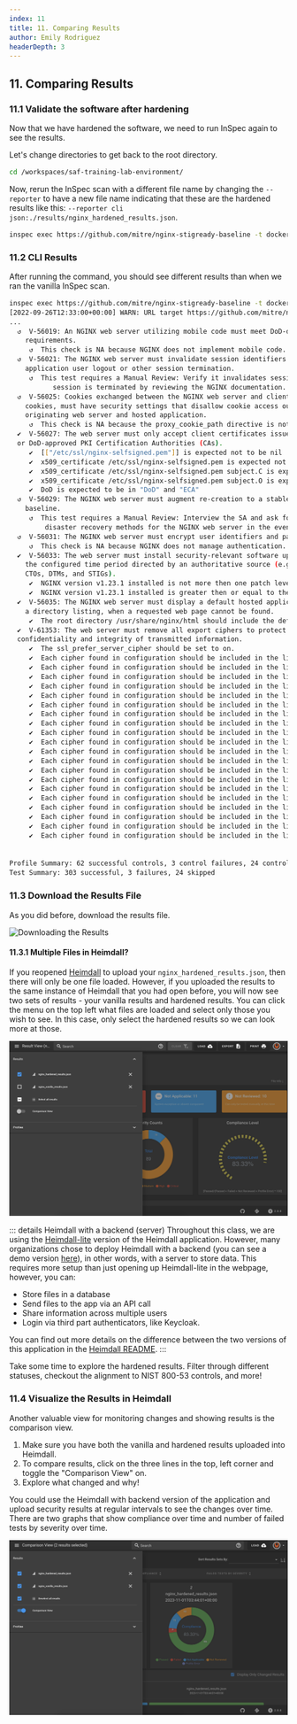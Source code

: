 ```yaml
---
index: 11
title: 11. Comparing Results
author: Emily Rodriguez
headerDepth: 3
---
```


## 11. Comparing Results

### 11.1 Validate the software after hardening

Now that we have hardened the software, we need to run InSpec again to see the results.

Let's change directories to get back to the root directory.

```sh
cd /workspaces/saf-training-lab-environment/
```

Now, rerun the InSpec scan with a different file name by changing the `--reporter` to have a new file name indicating that these are the hardened results like this: `--reporter cli json:./results/nginx_hardened_results.json`.

```sh
inspec exec https://github.com/mitre/nginx-stigready-baseline -t docker://nginx --reporter cli json:./results/nginx_hardened_results.json --input-file inputs.yml
```

### 11.2 CLI Results

After running the command, you should see different results than when we ran the vanilla InSpec scan.

```sh
inspec exec https://github.com/mitre/nginx-stigready-baseline -t docker://nginx --reporter cli json:./results/nginx_hardened_results.json --input-file inputs.yml
[2022-09-26T12:33:00+00:00] WARN: URL target https://github.com/mitre/nginx-stigready-baseline transformed to https://github.com/mitre/nginx-stigready-baseline/archive/master.tar.gz. Consider using the git fetcher
...
  ↺  V-56019: An NGINX web server utilizing mobile code must meet DoD-defined mobile code
    requirements.
     ↺  This check is NA because NGINX does not implement mobile code.
  ↺  V-56021: The NGINX web server must invalidate session identifiers upon hosted
    application user logout or other session termination.
     ↺  This test requires a Manual Review: Verify it invalidates session identifiers when a
           session is terminated by reviewing the NGINX documentation.
  ↺  V-56025: Cookies exchanged between the NGINX web server and client, such as session
    cookies, must have security settings that disallow cookie access outside the
    originating web server and hosted application.
     ↺  This check is NA because the proxy_cookie_path directive is not configured.
  ✔  V-56027: The web server must only accept client certificates issued by DoD PKI
  or DoD-approved PKI Certification Authorities (CAs).
     ✔  [["/etc/ssl/nginx-selfsigned.pem"]] is expected not to be nil
     ✔  x509_certificate /etc/ssl/nginx-selfsigned.pem is expected not to be nil
     ✔  x509_certificate /etc/ssl/nginx-selfsigned.pem subject.C is expected to cmp == "US"
     ✔  x509_certificate /etc/ssl/nginx-selfsigned.pem subject.O is expected to cmp == "U.S. Government"
     ✔  DoD is expected to be in "DoD" and "ECA"
  ↺  V-56029: The NGINX web server must augment re-creation to a stable and known
    baseline.
     ↺  This test requires a Manual Review: Interview the SA and ask for documentation on the
         disaster recovery methods for the NGINX web server in the event of the necessity for rollback.
  ↺  V-56031: The NGINX web server must encrypt user identifiers and passwords.
     ↺  This check is NA because NGINX does not manage authentication.
  ✔  V-56033: The web server must install security-relevant software updates within
    the configured time period directed by an authoritative source (e.g., IAVM,
    CTOs, DTMs, and STIGs).
     ✔  NGINX version v1.23.1 installed is not more then one patch level behind v1.23.0 is expected to cmp >= "1.23.0"
     ✔  NGINX version v1.23.1 installed is greater then or equal to the organization approved version v1.23.1 is expected to cmp >= "1.23.1"
  ✔  V-56035: The NGINX web server must display a default hosted application web page, not
    a directory listing, when a requested web page cannot be found.
     ✔  The root directory /usr/share/nginx/html should include the default index.html file.
  ✔  V-61353: The web server must remove all export ciphers to protect the
  confidentiality and integrity of transmitted information.
     ✔  The ssl_prefer_server_cipher should be set to on.
     ✔  Each cipher found in configuration should be included in the list of ciphers approved to encrypt data
     ✔  Each cipher found in configuration should be included in the list of ciphers approved to encrypt data
     ✔  Each cipher found in configuration should be included in the list of ciphers approved to encrypt data
     ✔  Each cipher found in configuration should be included in the list of ciphers approved to encrypt data
     ✔  Each cipher found in configuration should be included in the list of ciphers approved to encrypt data
     ✔  Each cipher found in configuration should be included in the list of ciphers approved to encrypt data
     ✔  Each cipher found in configuration should be included in the list of ciphers approved to encrypt data
     ✔  Each cipher found in configuration should be included in the list of ciphers approved to encrypt data
     ✔  Each cipher found in configuration should be included in the list of ciphers approved to encrypt data
     ✔  Each cipher found in configuration should be included in the list of ciphers approved to encrypt data
     ✔  Each cipher found in configuration should be included in the list of ciphers approved to encrypt data
     ✔  Each cipher found in configuration should be included in the list of ciphers approved to encrypt data
     ✔  Each cipher found in configuration should be included in the list of ciphers approved to encrypt data
     ✔  Each cipher found in configuration should be included in the list of ciphers approved to encrypt data
     ✔  Each cipher found in configuration should be included in the list of ciphers approved to encrypt data
     ✔  Each cipher found in configuration should be included in the list of ciphers approved to encrypt data
     ✔  Each cipher found in configuration should be included in the list of ciphers approved to encrypt data
     ✔  Each cipher found in configuration should be included in the list of ciphers approved to encrypt data
     ✔  Each cipher found in configuration should be included in the list of ciphers approved to encrypt data
     ✔  Each cipher found in configuration should be included in the list of ciphers approved to encrypt data


Profile Summary: 62 successful controls, 3 control failures, 24 controls skipped
Test Summary: 303 successful, 3 failures, 24 skipped
```

### 11.3 Download the Results File

As you did before, download the results file.

![Downloading the Results](../../assets/img/Codespaces_Download_Harden_Results.png)

#### 11.3.1 Multiple Files in Heimdall?

If you reopened [Heimdall](https://heimdall-lite.mitre.org/) to upload your `nginx_hardened_results.json`, then there will only be one file loaded. However, if you uploaded the results to the same instance of Heimdall that you had open before, you will now see two sets of results - your vanilla results and hardened results. You can click the menu on the top left what files are loaded and select only those you wish to see. In this case, only select the hardened results so we can look more at those.

![The Heimdall Select Menu](../../assets/img/Heimdall_Select_Menu.png)

::: details Heimdall with a backend (server)
Throughout this class, we are using the [Heimdall-lite](https://heimdall-lite.mitre.org/) version of the Heimdall application. However, many organizations chose to deploy Heimdall with a backend (you can see a demo version [here](https://heimdall-demo.mitre.org/)), in other words, with a server to store data. This requires more setup than just opening up Heimdall-lite in the webpage, however, you can:
- Store files in a database
- Send files to the app via an API call
- Share information across multiple users
- Login via third part authenticators, like Keycloak. 

You can find out more details on the difference between the two versions of this application in the [Heimdall README](https://github.com/mitre/heimdall2#heimdall-lite-vs-heimdall-with-backend-server).
:::

Take some time to explore the hardened results. Filter through different statuses, checkout the alignment to NIST 800-53 controls, and more!


### 11.4 Visualize the Results in Heimdall

Another valuable view for monitoring changes and showing results is the comparison view. 
1. Make sure you have both the vanilla and hardened results uploaded into Heimdall. 
2. To compare results, click on the three lines in the top, left corner and toggle the "Comparison View" on.
3. Explore what changed and why!

You could use the Heimdall with backend version of the application and upload security results at regular intervals to see the changes over time. There are two graphs that show compliance over time and number of failed tests by severity over time.

![Comparison View](../../assets/img/Heimdall_Click_ComparisonView.png)